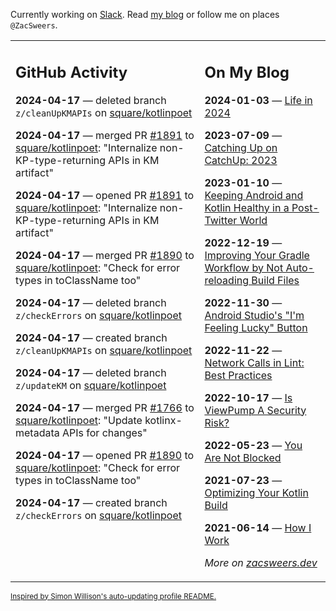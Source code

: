 Currently working on [Slack](https://slack.com/). Read [my blog](https://zacsweers.dev/) or follow me on places `@ZacSweers`.

<table><tr><td valign="top" width="60%">

## GitHub Activity
<!-- githubActivity starts -->
**2024-04-17** — deleted branch `z/cleanUpKMAPIs` on [square/kotlinpoet](https://github.com/square/kotlinpoet)

**2024-04-17** — merged PR [#1891](https://github.com/square/kotlinpoet/pull/1891) to [square/kotlinpoet](https://github.com/square/kotlinpoet): "Internalize non-KP-type-returning APIs in KM artifact"

**2024-04-17** — opened PR [#1891](https://github.com/square/kotlinpoet/pull/1891) to [square/kotlinpoet](https://github.com/square/kotlinpoet): "Internalize non-KP-type-returning APIs in KM artifact"

**2024-04-17** — merged PR [#1890](https://github.com/square/kotlinpoet/pull/1890) to [square/kotlinpoet](https://github.com/square/kotlinpoet): "Check for error types in toClassName too"

**2024-04-17** — deleted branch `z/checkErrors` on [square/kotlinpoet](https://github.com/square/kotlinpoet)

**2024-04-17** — created branch `z/cleanUpKMAPIs` on [square/kotlinpoet](https://github.com/square/kotlinpoet)

**2024-04-17** — deleted branch `z/updateKM` on [square/kotlinpoet](https://github.com/square/kotlinpoet)

**2024-04-17** — merged PR [#1766](https://github.com/square/kotlinpoet/pull/1766) to [square/kotlinpoet](https://github.com/square/kotlinpoet): "Update kotlinx-metadata APIs for changes"

**2024-04-17** — opened PR [#1890](https://github.com/square/kotlinpoet/pull/1890) to [square/kotlinpoet](https://github.com/square/kotlinpoet): "Check for error types in toClassName too"

**2024-04-17** — created branch `z/checkErrors` on [square/kotlinpoet](https://github.com/square/kotlinpoet)
<!-- githubActivity ends -->
</td><td valign="top" width="40%">

## On My Blog
<!-- blog starts -->
**2024-01-03** — [Life in 2024](https://www.zacsweers.dev/life-in-2024/)

**2023-07-09** — [Catching Up on CatchUp: 2023](https://www.zacsweers.dev/catching-up-on-catchup-2023/)

**2023-01-10** — [Keeping Android and Kotlin Healthy in a Post-Twitter World](https://www.zacsweers.dev/keeping-android-healthy/)

**2022-12-19** — [Improving Your Gradle Workflow by Not Auto-reloading Build Files](https://www.zacsweers.dev/improving-your-workflow-by-not-auto-reloading-build-files/)

**2022-11-30** — [Android Studio's "I'm Feeling Lucky" Button](https://www.zacsweers.dev/android-studios-im-feeling-lucky-button/)

**2022-11-22** — [Network Calls in Lint: Best Practices](https://www.zacsweers.dev/network-calls-in-lint-best-practices/)

**2022-10-17** — [Is ViewPump A Security Risk?](https://www.zacsweers.dev/is-viewpump-a-security-risk/)

**2022-05-23** — [You Are Not Blocked](https://www.zacsweers.dev/you-are-not-blocked/)

**2021-07-23** — [Optimizing Your Kotlin Build](https://www.zacsweers.dev/optimizing-your-kotlin-build/)

**2021-06-14** — [How I Work](https://www.zacsweers.dev/how-i-work/)
<!-- blog ends -->
_More on [zacsweers.dev](https://zacsweers.dev/)_
</td></tr></table>

<sub><a href="https://simonwillison.net/2020/Jul/10/self-updating-profile-readme/">Inspired by Simon Willison's auto-updating profile README.</a></sub>